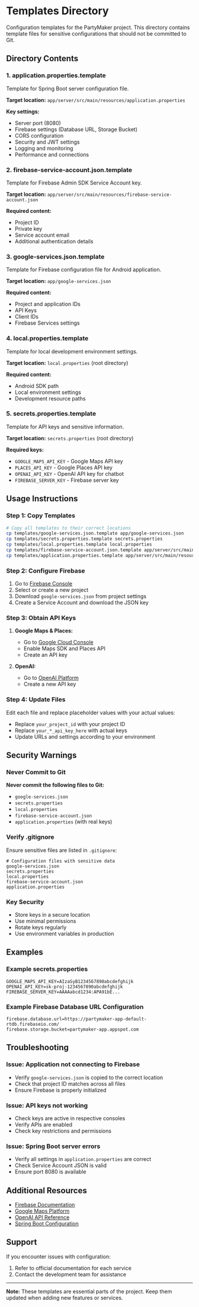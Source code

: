 # Templates Directory

Configuration templates for the PartyMaker project. This directory contains template files for sensitive configurations that should not be committed to Git.

## Directory Contents

### 1. application.properties.template
Template for Spring Boot server configuration file.

**Target location:** `app/server/src/main/resources/application.properties`

**Key settings:**
- Server port (8080)
- Firebase settings (Database URL, Storage Bucket)
- CORS configuration
- Security and JWT settings
- Logging and monitoring
- Performance and connections

### 2. firebase-service-account.json.template
Template for Firebase Admin SDK Service Account key.

**Target location:** `app/server/src/main/resources/firebase-service-account.json`

**Required content:**
- Project ID
- Private key
- Service account email
- Additional authentication details

### 3. google-services.json.template
Template for Firebase configuration file for Android application.

**Target location:** `app/google-services.json`

**Required content:**
- Project and application IDs
- API Keys
- Client IDs
- Firebase Services settings

### 4. local.properties.template
Template for local development environment settings.

**Target location:** `local.properties` (root directory)

**Required content:**
- Android SDK path
- Local environment settings
- Development resource paths

### 5. secrets.properties.template
Template for API keys and sensitive information.

**Target location:** `secrets.properties` (root directory)

**Required keys:**
- `GOOGLE_MAPS_API_KEY` - Google Maps API key
- `PLACES_API_KEY` - Google Places API key
- `OPENAI_API_KEY` - OpenAI API key for chatbot
- `FIREBASE_SERVER_KEY` - Firebase server key

## Usage Instructions

### Step 1: Copy Templates
```bash
# Copy all templates to their correct locations
cp templates/google-services.json.template app/google-services.json
cp templates/secrets.properties.template secrets.properties
cp templates/local.properties.template local.properties
cp templates/firebase-service-account.json.template app/server/src/main/resources/firebase-service-account.json
cp templates/application.properties.template app/server/src/main/resources/application.properties
```

### Step 2: Configure Firebase
1. Go to [Firebase Console](https://console.firebase.google.com)
2. Select or create a new project
3. Download `google-services.json` from project settings
4. Create a Service Account and download the JSON key

### Step 3: Obtain API Keys
1. **Google Maps & Places:**
   - Go to [Google Cloud Console](https://console.cloud.google.com)
   - Enable Maps SDK and Places API
   - Create an API key

2. **OpenAI:**
   - Go to [OpenAI Platform](https://platform.openai.com)
   - Create a new API key

### Step 4: Update Files
Edit each file and replace placeholder values with your actual values:
- Replace `your_project_id` with your project ID
- Replace `your_*_api_key_here` with actual keys
- Update URLs and settings according to your environment

## Security Warnings

### Never Commit to Git
**Never commit the following files to Git:**
- `google-services.json`
- `secrets.properties`
- `local.properties`
- `firebase-service-account.json`
- `application.properties` (with real keys)

### Verify .gitignore
Ensure sensitive files are listed in `.gitignore`:
```gitignore
# Configuration files with sensitive data
google-services.json
secrets.properties
local.properties
firebase-service-account.json
application.properties
```

### Key Security
- Store keys in a secure location
- Use minimal permissions
- Rotate keys regularly
- Use environment variables in production

## Examples

### Example secrets.properties
```properties
GOOGLE_MAPS_API_KEY=AIzaSyB1234567890abcdefghijk
OPENAI_API_KEY=sk-proj-1234567890abcdefghijk
FIREBASE_SERVER_KEY=AAAAabcd1234:APA91bE...
```

### Example Firebase Database URL Configuration
```properties
firebase.database.url=https://partymaker-app-default-rtdb.firebaseio.com/
firebase.storage.bucket=partymaker-app.appspot.com
```

## Troubleshooting

### Issue: Application not connecting to Firebase
- Verify `google-services.json` is copied to the correct location
- Check that project ID matches across all files
- Ensure Firebase is properly initialized

### Issue: API keys not working
- Check keys are active in respective consoles
- Verify APIs are enabled
- Check key restrictions and permissions

### Issue: Spring Boot server errors
- Verify all settings in `application.properties` are correct
- Check Service Account JSON is valid
- Ensure port 8080 is available

## Additional Resources

- [Firebase Documentation](https://firebase.google.com/docs)
- [Google Maps Platform](https://developers.google.com/maps)
- [OpenAI API Reference](https://platform.openai.com/docs)
- [Spring Boot Configuration](https://docs.spring.io/spring-boot/docs/current/reference/html/application-properties.html)

## Support

If you encounter issues with configuration:
1. Refer to official documentation for each service
2. Contact the development team for assistance

---

**Note:** These templates are essential parts of the project. Keep them updated when adding new features or services.
